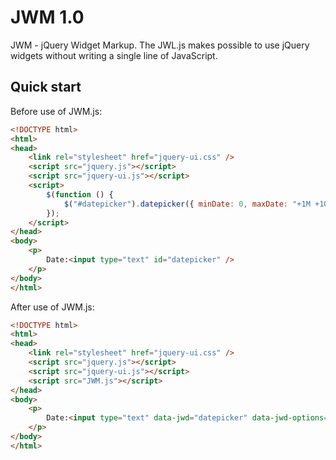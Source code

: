 # JWM 1.0

JWM - jQuery Widget Markup. The JWL.js makes possible to use jQuery widgets without writing a single line of JavaScript.

## Quick start

Before use of JWM.js:
```html
<!DOCTYPE html>
<html>
<head>
    <link rel="stylesheet" href="jquery-ui.css" />
    <script src="jquery.js"></script>
    <script src="jquery-ui.js"></script>
    <script>
        $(function () {
            $("#datepicker").datepicker({ minDate: 0, maxDate: "+1M +10D" });
        });
    </script>
</head>
<body>
    <p>
        Date:<input type="text" id="datepicker" />
    </p>
</body>
</html>
```

After use of JWM.js:
```html
<!DOCTYPE html>
<html>
<head>
    <link rel="stylesheet" href="jquery-ui.css" />
    <script src="jquery.js"></script>
    <script src="jquery-ui.js"></script>
    <script src="JWM.js"></script>
</head>
<body>
    <p>
        Date:<input type="text" data-jwd="datepicker" data-jwd-options="minDate: 0, maxDate: +1M +10D" />
    </p>
</body>
</html>
```
